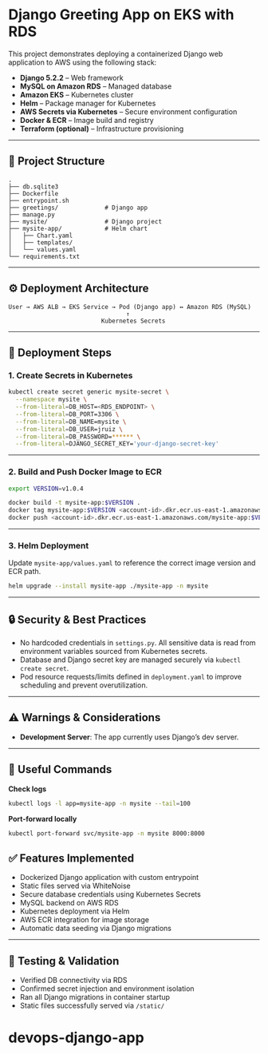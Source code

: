 # Django Greeting App on EKS with RDS

This project demonstrates deploying a containerized Django web application to AWS using the following stack:

- **Django 5.2.2** – Web framework
- **MySQL on Amazon RDS** – Managed database
- **Amazon EKS** – Kubernetes cluster
- **Helm** – Package manager for Kubernetes
- **AWS Secrets via Kubernetes** – Secure environment configuration
- **Docker & ECR** – Image build and registry
- **Terraform (optional)** – Infrastructure provisioning

---

## 📁 Project Structure

```
.
├── db.sqlite3
├── Dockerfile
├── entrypoint.sh
├── greetings/             # Django app
├── manage.py
├── mysite/                # Django project
├── mysite-app/            # Helm chart
│   ├── Chart.yaml
│   ├── templates/
│   └── values.yaml
└── requirements.txt
```

---

## ⚙️ Deployment Architecture

```text
User → AWS ALB → EKS Service → Pod (Django app) ↔ Amazon RDS (MySQL)
                                 ↑
                          Kubernetes Secrets
```

---

## 🚀 Deployment Steps

### 1. Create Secrets in Kubernetes

```sh
kubectl create secret generic mysite-secret \
  --namespace mysite \
  --from-literal=DB_HOST=<RDS_ENDPOINT> \
  --from-literal=DB_PORT=3306 \
  --from-literal=DB_NAME=mysite \
  --from-literal=DB_USER=jruiz \
  --from-literal=DB_PASSWORD=****** \
  --from-literal=DJANGO_SECRET_KEY='your-django-secret-key'
```

---

### 2. Build and Push Docker Image to ECR

```sh
export VERSION=v1.0.4

docker build -t mysite-app:$VERSION .
docker tag mysite-app:$VERSION <account-id>.dkr.ecr.us-east-1.amazonaws.com/mysite-app:$VERSION
docker push <account-id>.dkr.ecr.us-east-1.amazonaws.com/mysite-app:$VERSION
```

---

### 3. Helm Deployment

Update `mysite-app/values.yaml` to reference the correct image version and ECR path.

```sh
helm upgrade --install mysite-app ./mysite-app -n mysite
```

---

## 🔒 Security & Best Practices

- No hardcoded credentials in `settings.py`. All sensitive data is read from environment variables sourced from Kubernetes secrets.
- Database and Django secret key are managed securely via `kubectl create secret`.
- Pod resource requests/limits defined in `deployment.yaml` to improve scheduling and prevent overutilization.

---

## ⚠️ Warnings & Considerations
 
- **Development Server**: The app currently uses Django’s dev server.

---

## 📎 Useful Commands

**Check logs**
```sh
kubectl logs -l app=mysite-app -n mysite --tail=100
```

**Port-forward locally**
```sh
kubectl port-forward svc/mysite-app -n mysite 8000:8000
```


## ✅ Features Implemented

- Dockerized Django application with custom entrypoint
- Static files served via WhiteNoise
- Secure database credentials using Kubernetes Secrets
- MySQL backend on AWS RDS
- Kubernetes deployment via Helm
- AWS ECR integration for image storage
- Automatic data seeding via Django migrations

---

## 🧪 Testing & Validation

- Verified DB connectivity via RDS
- Confirmed secret injection and environment isolation
- Ran all Django migrations in container startup
- Static files successfully served via `/static/`

# devops-django-app
